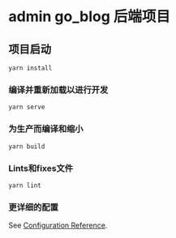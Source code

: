 # admin go_blog 后端项目

## 项目启动
```
yarn install
```

### 编译并重新加载以进行开发
```
yarn serve
```

### 为生产而编译和缩小
```
yarn build
```

### Lints和fixes文件
```
yarn lint
```

### 更详细的配置
See [Configuration Reference](https://cli.vuejs.org/config/).
